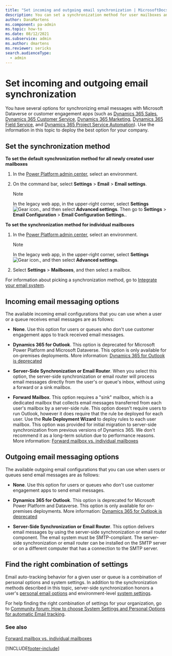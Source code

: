 ```yaml
---
title: "Set incoming and outgoing email synchronization | MicrosoftDocs"
description: You can set a synchronization method for user mailboxes and specify incoming and outgoing email messaging options.
author: DanaMartens
ms.component: pa-admin
ms.topic: how-to
ms.date: 08/12/2021
ms.subservice: admin
ms.author: dmartens
ms.reviewer: sericks
search.audienceType: 
  - admin
---
```

# Set incoming and outgoing email synchronization 

You have several options for synchronizing email messages with Microsoft Dataverse or customer engagement apps (such as [Dynamics 365 Sales](/dynamics365/sales-professional/help-hub), [Dynamics 365 Customer Service](/dynamics365/customer-service/help-hub), [Dynamics 365 Marketing](/dynamics365/marketing/help-hub), [Dynamics 365 Field Service](/dynamics365/field-service/overview), and [Dynamics 365 Project Service Automation](/dynamics365/project-operations/psa/overview)). Use the information in this topic to deploy the best option for your company.
  
## Set the synchronization method

**To set the default synchronization method for all newly created user mailboxes** 
  
1. In the  [Power Platform admin center](https://admin.powerplatform.microsoft.com), select an environment. 

2. On the command bar, select **Settings** > **Email** > **Email settings**.  
  
   > [!NOTE]
   > In the legacy web app, in the upper-right corner, select **Settings** ![Gear icon.](media/selection-rule-gear-button.png), and then select **Advanced settings**. Then go to   **Settings** > **Email Configuration** > **Email Configuration Settings.**.  
  
**To set the synchronization method for individual mailboxes** 

1.  In the [Power Platform admin center](https://admin.powerplatform.microsoft.com), select an environment. 

    > [!NOTE]
    > In the legacy web app, in the upper-right corner, select **Settings** ![Gear icon.](media/selection-rule-gear-button.png), and then select **Advanced settings**. 

2. Select **Settings** > **Mailboxes**, and then select a mailbox.
  
For information about picking a synchronization method, go to [Integrate your email system](integrate-synchronize-your-email-system.md).  
  
## Incoming email messaging options

The available incoming email configurations that you can use when a user or a queue receives email messages are as follows:
  
- **None**. Use this option for users or queues who don't use customer engagement apps to track received email messages. 
  
- **Dynamics 365 for Outlook**. This option is deprecated for Microsoft Power Platform and Microsoft Dataverse. This option is only available for on-premises deployments. More information: [Dynamics 365 for Outlook is deprecated](/power-platform/important-changes-coming#dynamic-365-for-outlook-is-deprecated)
  
- **Server-Side Synchronization or Email Router**. When you select this option, the server-side synchronization or email router will process email messages directly from the user's or queue's inbox, without using a forward or a sink mailbox. 
  
- **Forward Mailbox**. This option requires a "sink" mailbox, which is a dedicated mailbox that collects email messages transferred from each user's mailbox by a server-side rule. This option doesn't require users to run Outlook, however it does require that the rule be deployed for each user. Use the **Rule Deployment Wizard** to deploy rules to each user mailbox. This option was provided for initial migration to server-side synchronization from previous versions of Dynamics 365. We don't recommend it as a long-term solution due to performance reasons. More information: [Forward mailbox vs. individual mailboxes](forward-mailbox-vs-individual-mailboxes.md) 
  
## Outgoing email messaging options

The available outgoing email configurations that you can use when users or queues send email messages are as follows:
  
- **None**. Use this option for users or queues who don't use customer engagement apps to send email messages. 
  
- **Dynamics 365 for Outlook**. This option is deprecated for Microsoft Power Platform and Dataverse. This option is only available for on-premises deployments. More information: [Dynamics 365 for Outlook is deprecated](/power-platform/important-changes-coming#dynamic-365-for-outlook-is-deprecated)
  
- **Server-Side Synchronization or Email Router**. This option delivers email messages by using the server-side synchronization or email router component. The email system must be SMTP-compliant. The server-side synchronization or email router can be installed on the SMTP server or on a different computer that has a connection to the SMTP server.


## Find the right combination of settings

Email auto-tracking behavior for a given user or queue is a combination of personal options and system settings. In addition to the synchronization methods described in this topic, server-side synchronization honors a user's [personal email options](/powerapps/user/set-personal-options#email-tab-options) and environment-level [system settings](system-settings-dialog-box-email-tab.md). 

For help finding the right combination of settings for your organization, go to [Community forum: How to choose System Settings and Personal Options for automatic Email tracking](https://community.dynamics.com/crm/b/crminthefield/posts/dynamics-365-customer-engagement-how-to-choose-system-settings-and-personal-options-for-automatic-email-tracking).


  
### See also

 [Forward mailbox vs. individual mailboxes](../admin/forward-mailbox-vs-individual-mailboxes.md)


[!INCLUDE[footer-include](../includes/footer-banner.md)]
